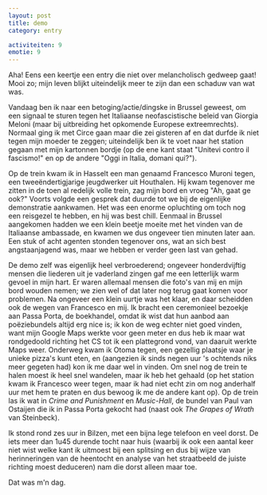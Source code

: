 ```yaml
---
layout: post
title: demo
category: entry

activiteiten: 9
emotie: 9
---
```


Aha! Eens een keertje een entry die niet over melancholisch gedweep gaat! Mooi zo; mijn leven blijkt uiteindelijk meer te zijn dan een schaduw van wat was.

Vandaag ben ik naar een betoging/actie/dingske in Brussel geweest, om een signaal te sturen tegen het Italiaanse neofascistische beleid van Giorgia Meloni (maar bij uitbreiding het opkomende Europese extreemrechts). Normaal ging ik met Circe gaan maar die zei gisteren af en dat durfde ik niet tegen mijn moeder te zeggen; uiteindelijk ben ik te voet naar het station gegaan met mijn kartonnen bordje (op de ene kant staat "Unitevi contro il fascismo!" en op de andere "Oggi in Italia, domani qui?").

Op de trein kwam ik in Hasselt een man genaamd Francesco Muroni tegen, een tweeëndertigjarige jeugdwerker uit Houthalen. Hij kwam tegenover me zitten in de toen al redelijk volle trein, zag mijn bord en vroeg "Ah, gaat ge ook?" Voorts volgde een gesprek dat duurde tot we bij de eigenlijke demonstratie aankwamen. Het was een enorme opluchting om toch nog een reisgezel te hebben, en hij was best chill. Eenmaal in Brussel aangekomen hadden we een klein beetje moeite met het vinden van de Italiaanse ambassade, en kwamen we dus ongeveer tien minuten later aan. Een stuk of acht agenten stonden tegenover ons, wat an sich best angstaanjagend was, maar we hebben er verder geen last van gehad.

De demo zelf was eigenlijk heel verbroederend; ongeveer honderdvijftig mensen die liederen uit je vaderland zingen gaf me een letterlijk warm gevoel in mijn hart. Er waren allemaal mensen die foto's van mij en mijn bord wouden nemen; we zien wel of dat later nog terug gaat komen voor problemen. Na ongeveer een klein uurtje was het klaar, en daar scheidden ook de wegen van Francesco en mij. Ik bracht een ceremonieel bezoekje aan Passa Porta, de boekhandel, omdat ik wist dat hun aanbod aan poëziebundels altijd erg nice is; ik kon de weg echter niet goed vinden, want mijn Google Maps werkte voor geen meter en dus heb ik maar wat rondgedoold richting het CS tot ik een plattegrond vond, van daaruit werkte Maps weer. Onderweg kwam ik Otoma tegen, een gezellig plaatsje waar je unieke pizza's kunt eten, en (aangezien ik sinds negen uur 's ochtends niks meer gegeten had) kon ik me daar wel in vinden. Om snel nog de trein te halen moest ik heel snel wandelen, maar ik heb het gehaald (op het station kwam ik Francesco weer tegen, maar ik had niet echt zin om nog anderhalf uur met hem te praten en dus bewoog ik me de andere kant op). Op de trein las ik wat in _Crime and Punishment_ en _Music-Hall_, de bundel van Paul van Ostaijen die ik in Passa Porta gekocht had (naast ook _The Grapes of Wrath_ van Steinbeck).

Ik stond rond zes uur in Bilzen, met een bijna lege telefoon en veel dorst. De iets meer dan 1u45 durende tocht naar huis (waarbij ik ook een aantal keer niet wist welke kant ik uitmoest bij een splitsing en dus bij wijze van herinneringen van de heentocht en analyse van het straatbeeld de juiste richting moest deduceren) nam die dorst alleen maar toe.

Dat was m'n dag.